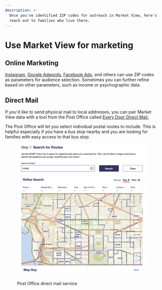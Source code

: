 ```yaml
---
description: >-
  Once you've identified ZIP codes for outreach in Market View, here's how to
  reach out to families who live there.
---
```


# Use Market View for marketing

## Online Marketing

[Instagram](https://business.instagram.com/blog/targeting-instagram-ads), [Google Adwords](https://support.google.com/searchads/answer/6259969?hl=en), [Facebook Ads](https://www.facebook.com/business/help/202297959811696), and others can use ZIP codes as parameters for audience selection. Sometimes you can further refine based on other parameters, such as income or psychographic data.

## Direct Mail

If you'd like to send physical mail to local addresses, you can pair Market View data with a tool from the Post Office called [Every Door Direct Mail.](https://www.usps.com/business/every-door-direct-mail.htm)

The Post Office will let you select individual postal routes to include. This is helpful especially if you have a bus stop nearby and you are looking for families with easy access to that bus stop.&#x20;

&#x20;

<figure><img src="../.gitbook/assets/image.png" alt=""><figcaption><p>Post Office direct mail service</p></figcaption></figure>



